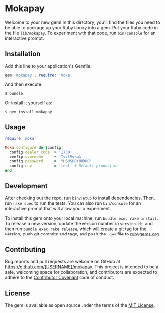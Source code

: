 # Mokapay

Welcome to your new gem! In this directory, you'll find the files you need to be able to package up your Ruby library into a gem. Put your Ruby code in the file `lib/mokapay`. To experiment with that code, run `bin/console` for an interactive prompt.


## Installation

Add this line to your application's Gemfile:

```ruby
gem 'mokapay', require: 'moka'
```

And then execute:

    $ bundle

Or install it yourself as:

    $ gem install mokapay

## Usage
```ruby
require 'moka'

Moka.configure do |config|
  config.dealer_code  = '1730'
  config.username     = 'TestMoka1'
  config.password     = 'YHSUSHDYHUDHD'
  config.env          = 'test' # Default production 
end
```


## Development

After checking out the repo, run `bin/setup` to install dependencies. Then, run `rake spec` to run the tests. You can also run `bin/console` for an interactive prompt that will allow you to experiment.

To install this gem onto your local machine, run `bundle exec rake install`. To release a new version, update the version number in `version.rb`, and then run `bundle exec rake release`, which will create a git tag for the version, push git commits and tags, and push the `.gem` file to [rubygems.org](https://rubygems.org).

## Contributing

Bug reports and pull requests are welcome on GitHub at https://github.com/[USERNAME]/mokapay. This project is intended to be a safe, welcoming space for collaboration, and contributors are expected to adhere to the [Contributor Covenant](http://contributor-covenant.org) code of conduct.

## License

The gem is available as open source under the terms of the [MIT License](https://opensource.org/licenses/MIT).
